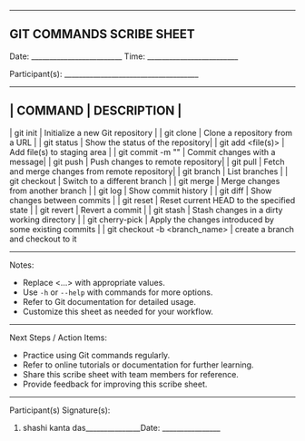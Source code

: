 
--------------------------------------------------------
GIT COMMANDS SCRIBE SHEET
--------------------------------------------------------

Date: _________________________
Time: _________________________

Participant(s): _____________________________________

--------------------------------------------------------
|  COMMAND          | DESCRIPTION                       |
--------------------------------------------------------
| git init          | Initialize a new Git repository  |
| git clone <URL>   | Clone a repository from a URL     |
| git status        | Show the status of the repository|
| git add <file(s)> | Add file(s) to staging area      |
| git commit -m "<message>" | Commit changes with a message|
| git push          | Push changes to remote repository|
| git pull          | Fetch and merge changes from remote repository|
| git branch        | List branches                     |
| git checkout <branch> | Switch to a different branch |
| git merge <branch> | Merge changes from another branch |
| git log           | Show commit history               |
| git diff          | Show changes between commits      |
| git reset         | Reset current HEAD to the specified state |
| git revert <commit> | Revert a commit                 |
| git stash         | Stash changes in a dirty working directory |
| git cherry-pick <commit> | Apply the changes introduced by some existing commits |
| git checkout -b <branch_name> | create a branch and checkout to it

--------------------------------------------------------
Notes:
- Replace <...> with appropriate values.
- Use `-h` or `--help` with commands for more options.
- Refer to Git documentation for detailed usage.
- Customize this sheet as needed for your workflow.
--------------------------------------------------------

Next Steps / Action Items:
- Practice using Git commands regularly.
- Refer to online tutorials or documentation for further learning.
- Share this scribe sheet with team members for reference.
- Provide feedback for improving this scribe sheet.

--------------------------------------------------------
Participant(s) Signature(s):

1. shashi kanta das_______________Date: ________________


